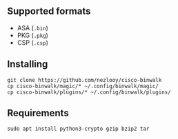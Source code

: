## Supported formats

* ASA (`.bin`)
* PKG (`.pkg`)
* CSP (`.csp`)

## Installing

```
git clone https://github.com/nezlooy/cisco-binwalk
cp cisco-binwalk/magic/* ~/.config/binwalk/magic/
cp cisco-binwalk/plugins/* ~/.config/binwalk/plugins/
```

## Requirements

```
sudo apt install python3-crypto gzip bzip2 tar
```
